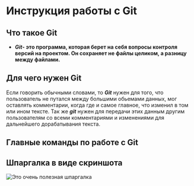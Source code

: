 # Инструкция работы с Git

## Что такое  Git
* **_Git_- это программа, которая берет на себя вопросы контроля версий на проектом. Он сохраняет не файлы целиком, а разницу между файлами.**

## Для чего нужен Git
 Если говорить обычными словами, то **_Git_** нужен для того, что пользователь не путался между большими обьемами данных, мог оставлять комментарии, когда где и самое главное, что изменил в том или ином тексте. Так же **_git_** нужен для передачи этих данным другим пользователям со всеми комментариями и изменениями для дальнейшего дорабатывания текста.
## Главные команды по работе с Git

## Шпаргалка в виде скриншота
![Это очень полезная шпаргалка](opera_GK9aLIu3Sa.png)